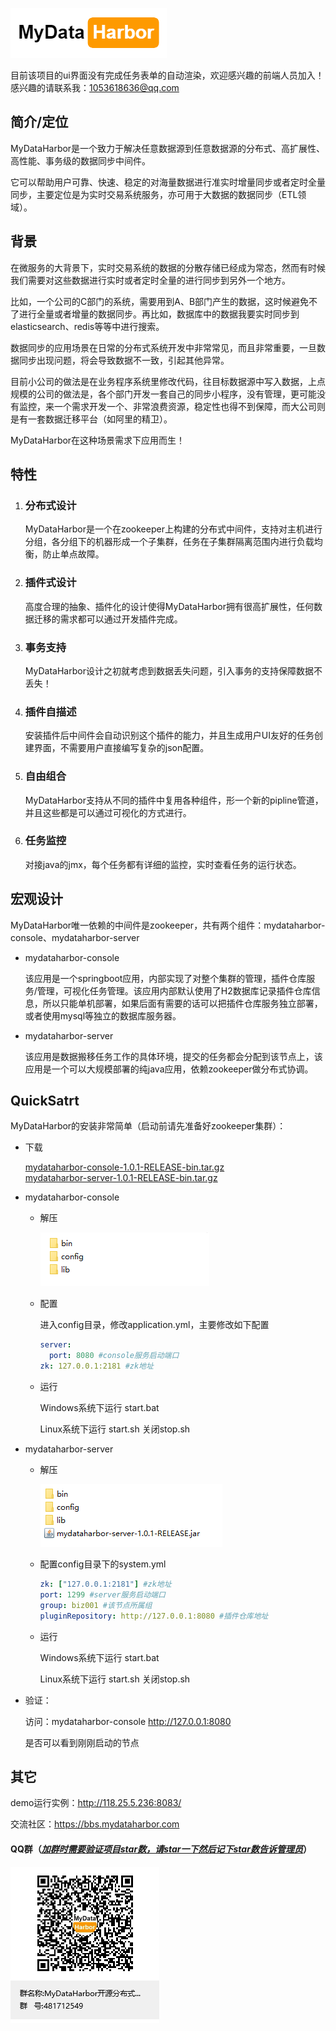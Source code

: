
![](mydataharbor.png)

目前该项目的ui界面没有完成任务表单的自动渲染，欢迎感兴趣的前端人员加入！感兴趣的请联系我：1053618636@qq.com

## 简介/定位

MyDataHarbor是一个致力于解决任意数据源到任意数据源的分布式、高扩展性、高性能、事务级的数据同步中间件。

它可以帮助用户可靠、快速、稳定的对海量数据进行准实时增量同步或者定时全量同步，主要定位是为实时交易系统服务，亦可用于大数据的数据同步（ETL领域）。

## 背景

在微服务的大背景下，实时交易系统的数据的分散存储已经成为常态，然而有时候我们需要对这些数据进行实时或者定时全量的进行同步到另外一个地方。

比如，一个公司的C部门的系统，需要用到A、B部门产生的数据，这时候避免不了进行全量或者增量的数据同步。再比如，数据库中的数据我要实时同步到elasticsearch、redis等等中进行搜索。

数据同步的应用场景在日常的分布式系统开发中非常常见，而且非常重要，一旦数据同步出现问题，将会导致数据不一致，引起其他异常。

目前小公司的做法是在业务程序系统里修改代码，往目标数据源中写入数据，上点规模的公司的做法是，各个部门开发一套自己的同步小程序，没有管理，更可能没有监控，来一个需求开发一个、非常浪费资源，稳定性也得不到保障，而大公司则是有一套数据迁移平台（如阿里的精卫）。

MyDataHarbor在这种场景需求下应用而生！

## 特性

1. ### 分布式设计

   MyDataHarbor是一个在zookeeper上构建的分布式中间件，支持对主机进行分组，各分组下的机器形成一个子集群，任务在子集群隔离范围内进行负载均衡，防止单点故障。

2. ### 插件式设计

   高度合理的抽象、插件化的设计使得MyDataHarbor拥有很高扩展性，任何数据迁移的需求都可以通过开发插件完成。

3. ### 事务支持

   MyDataHarbor设计之初就考虑到数据丢失问题，引入事务的支持保障数据不丢失！

4. ### 插件自描述

   安装插件后中间件会自动识别这个插件的能力，并且生成用户UI友好的任务创建界面，不需要用户直接编写复杂的json配置。

5. ### 自由组合

   MyDataHarbor支持从不同的插件中复用各种组件，形一个新的pipline管道，并且这些都是可以通过可视化的方式进行。

6. ### 任务监控

   对接java的jmx，每个任务都有详细的监控，实时查看任务的运行状态。

## 宏观设计

MyDataHarbor唯一依赖的中间件是zookeeper，共有两个组件：mydataharbor-console、mydataharbor-server

- mydataharbor-console

  该应用是一个springboot应用，内部实现了对整个集群的管理，插件仓库服务/管理，可视化任务管理。该应用内部默认使用了H2数据库记录插件仓库信息，所以只能单机部署，如果后面有需要的话可以把插件仓库服务独立部署，或者使用mysql等独立的数据库服务器。

- mydataharbor-server

  该应用是数据搬移任务工作的具体环境，提交的任务都会分配到该节点上，该应用是一个可以大规模部署的纯java应用，依赖zookeeper做分布式协调。

## QuickSatrt

MyDataHarbor的安装非常简单（启动前请先准备好zookeeper集群）：

- 下载 
   
   [mydataharbor-console-1.0.1-RELEASE-bin.tar.gz](https://github.com/xulang/mydataharbor/releases/download/1.0.1-RELEASE/mydataharbor-console-1.0.1-RELEASE-bin.tar.gz)    
   [mydataharbor-server-1.0.1-RELEASE-bin.tar.gz](https://github.com/xulang/mydataharbor/releases/download/1.0.1-RELEASE/mydataharbor-server-1.0.1-RELEASE-bin.tar.gz)
   
- mydataharbor-console

  - 解压

    ![image-20210812143819918](./doc/image/image-20210812143819918.png)

  - 配置

    进入config目录，修改application.yml，主要修改如下配置

    ```yaml
    server:
      port: 8080 #console服务启动端口
    zk: 127.0.0.1:2181 #zk地址
    ```
    
  - 运行

    Windows系统下运行 start.bat

    Linux系统下运行 start.sh  关闭stop.sh 

- mydataharbor-server

  - 解压
    
    ![image-20210812144430744](./doc/image/image-20210812144430744.png)
    
  - 配置config目录下的system.yml
    
    ```yaml
    zk: ["127.0.0.1:2181"] #zk地址
    port: 1299 #server服务启动端口
    group: biz001 #该节点所属组
    pluginRepository: http://127.0.0.1:8080 #插件仓库地址
    
  - 运行
  
    Windows系统下运行 start.bat
    
    Linux系统下运行 start.sh  关闭stop.sh 
  
- 验证：

  访问：mydataharbor-console  http://127.0.0.1:8080

  是否可以看到刚刚启动的节点
## 其它
demo运行实例：http://118.25.5.236:8083/

交流社区：https://bbs.mydataharbor.com

#### QQ群（**<u>*加群时需要验证项目star数，请star一下然后记下star数告诉管理员*</u>**）

![QQ群](./doc/image/qq-discuz.png)

